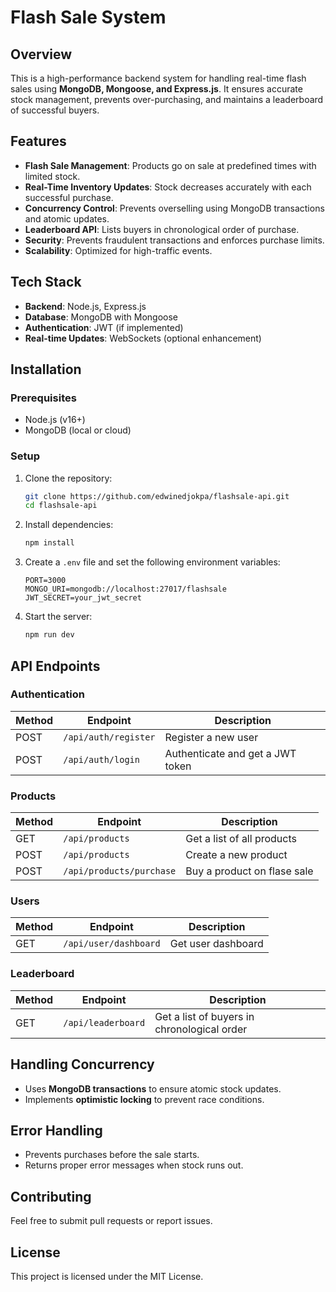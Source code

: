 # Flash Sale System

## Overview

This is a high-performance backend system for handling real-time flash sales using **MongoDB, Mongoose, and Express.js**. It ensures accurate stock management, prevents over-purchasing, and maintains a leaderboard of successful buyers.

## Features

- **Flash Sale Management**: Products go on sale at predefined times with limited stock.
- **Real-Time Inventory Updates**: Stock decreases accurately with each successful purchase.
- **Concurrency Control**: Prevents overselling using MongoDB transactions and atomic updates.
- **Leaderboard API**: Lists buyers in chronological order of purchase.
- **Security**: Prevents fraudulent transactions and enforces purchase limits.
- **Scalability**: Optimized for high-traffic events.

## Tech Stack

- **Backend**: Node.js, Express.js
- **Database**: MongoDB with Mongoose
- **Authentication**: JWT (if implemented)
- **Real-time Updates**: WebSockets (optional enhancement)

## Installation

### Prerequisites

- Node.js (v16+)
- MongoDB (local or cloud)

### Setup

1. Clone the repository:

   ```sh
   git clone https://github.com/edwinedjokpa/flashsale-api.git
   cd flashsale-api
   ```

2. Install dependencies:

   ```sh
   npm install
   ```

3. Create a `.env` file and set the following environment variables:

   ```env
   PORT=3000
   MONGO_URI=mongodb://localhost:27017/flashsale
   JWT_SECRET=your_jwt_secret
   ```

4. Start the server:

   ```sh
   npm run dev
   ```

## API Endpoints

### Authentication

| Method | Endpoint             | Description                      |
| ------ | -------------------- | -------------------------------- |
| POST   | `/api/auth/register` | Register a new user              |
| POST   | `/api/auth/login`    | Authenticate and get a JWT token |

### Products

| Method | Endpoint                 | Description                 |
| ------ | ------------------------ | --------------------------- |
| GET    | `/api/products`          | Get a list of all products  |
| POST   | `/api/products`          | Create a new product        |
| POST   | `/api/products/purchase` | Buy a product on flase sale |

### Users

| Method | Endpoint              | Description        |
| ------ | --------------------- | ------------------ |
| GET    | `/api/user/dashboard` | Get user dashboard |

### Leaderboard

| Method | Endpoint           | Description                                 |
| ------ | ------------------ | ------------------------------------------- |
| GET    | `/api/leaderboard` | Get a list of buyers in chronological order |

## Handling Concurrency

- Uses **MongoDB transactions** to ensure atomic stock updates.
- Implements **optimistic locking** to prevent race conditions.

## Error Handling

- Prevents purchases before the sale starts.
- Returns proper error messages when stock runs out.

## Contributing

Feel free to submit pull requests or report issues.

## License

This project is licensed under the MIT License.

